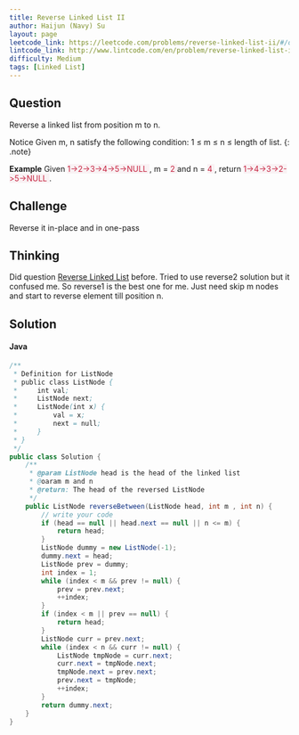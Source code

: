 ```yaml
---
title: Reverse Linked List II
author: Haijun (Navy) Su
layout: page
leetcode_link: https://leetcode.com/problems/reverse-linked-list-ii/#/description
lintcode_link: http://www.lintcode.com/en/problem/reverse-linked-list-ii/
difficulty: Medium
tags: [Linked List]
---
```

## Question
Reverse a linked list from position m to n.

<i class="fa fa-info-circle" aria-hidden="true"></i> Notice
Given m, n satisfy the following condition: 1 ≤ m ≤ n ≤ length of list.
{: .note}

**Example**
Given <font style="color: #C72541; background: #F9F2F4;">1->2->3->4->5->NULL </font>, m = <font style="color: #C72541; background: #F9F2F4;">2 </font>and n = <font style="color: #C72541; background: #F9F2F4;">4 </font>, return <font style="color: #C72541; background: #F9F2F4;">1->4->3->2->5->NULL </font>.

## Challenge
Reverse it in-place and in one-pass

## Thinking
Did question [Reverse Linked List](/lintcodes/reverse-linked-list) before. Tried to use reverse2 solution but it confused me. So reverse1 is the best one for me.
Just need skip m nodes and start to reverse element till position n.

## Solution
#### Java
~~~ java
/**
 * Definition for ListNode
 * public class ListNode {
 *     int val;
 *     ListNode next;
 *     ListNode(int x) {
 *         val = x;
 *         next = null;
 *     }
 * }
 */
public class Solution {
    /**
     * @param ListNode head is the head of the linked list 
     * @oaram m and n
     * @return: The head of the reversed ListNode
     */
    public ListNode reverseBetween(ListNode head, int m , int n) {
        // write your code
        if (head == null || head.next == null || n <= m) {
            return head;
        }
        ListNode dummy = new ListNode(-1);
        dummy.next = head;
        ListNode prev = dummy;
        int index = 1;
        while (index < m && prev != null) {
            prev = prev.next;
            ++index;
        }
        if (index < m || prev == null) {
            return head;
        }
        ListNode curr = prev.next;
        while (index < n && curr != null) {
            ListNode tmpNode = curr.next;
            curr.next = tmpNode.next;
            tmpNode.next = prev.next;
            prev.next = tmpNode;
            ++index;
        }
        return dummy.next;
    }
}
~~~
